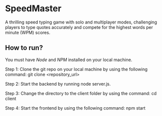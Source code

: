 # SpeedMaster
A thrilling speed typing game with solo and multiplayer modes, challenging players to type quotes accurately and compete for the highest words per minute (WPM) scores.
## How to run?
You must have *Node* and *NPM* installed on your local machine.

Step 1: Clone the git repo on your local machine by using the following command: git clone <repository_url>

Step 2: Start the backend by running node server.js.

Step 3: Change the directory to the client folder by using the command: cd client

Step 4: Start the frontend by using the following command: npm start
